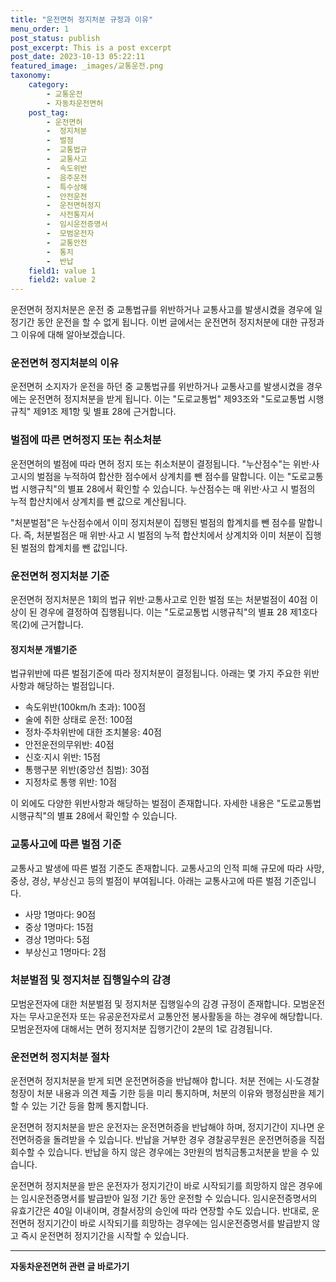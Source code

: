 ```yaml
---
title: "운전면허 정지처분 규정과 이유"
menu_order: 1
post_status: publish
post_excerpt: This is a post excerpt
post_date: 2023-10-13 05:22:11
featured_image: _images/교통운전.png
taxonomy:
    category:
        - 교통운전
        - 자동차운전면허
    post_tag:
        - 운전면허
        -  정지처분
        -  벌점
        -  교통법규
        -  교통사고
        -  속도위반
        -  음주운전
        -  특수상해
        -  안전운전
        -  운전면허정지
        -  사전통지서
        -  임시운전증명서
        -  모범운전자
        -  교통안전
        -  통지
        -  반납
    field1: value 1
    field2: value 2
---
```



운전면허 정지처분은 운전 중 교통법규를 위반하거나 교통사고를 발생시켰을 경우에 일정기간 동안 운전을 할 수 없게 됩니다. 이번 글에서는 운전면허 정지처분에 대한 규정과 그 이유에 대해 알아보겠습니다.

### 운전면허 정지처분의 이유

운전면허 소지자가 운전을 하던 중 교통법규를 위반하거나 교통사고를 발생시켰을 경우에는 운전면허 정지처분을 받게 됩니다. 이는 "도로교통법" 제93조와 "도로교통법 시행규칙" 제91조 제1항 및 별표 28에 근거합니다.

### 벌점에 따른 면허정지 또는 취소처분

운전면허의 벌점에 따라 면허 정지 또는 취소처분이 결정됩니다. "누산점수"는 위반·사고시의 벌점을 누적하여 합산한 점수에서 상계치를 뺀 점수를 말합니다. 이는 "도로교통법 시행규칙"의 별표 28에서 확인할 수 있습니다. 누산점수는 매 위반·사고 시 벌점의 누적 합산치에서 상계치를 뺀 값으로 계산됩니다.

"처분벌점"은 누산점수에서 이미 정지처분이 집행된 벌점의 합계치를 뺀 점수를 말합니다. 즉, 처분벌점은 매 위반·사고 시 벌점의 누적 합산치에서 상계치와 이미 처분이 집행된 벌점의 합계치를 뺀 값입니다.

### 운전면허 정지처분 기준

운전면허 정지처분은 1회의 법규 위반·교통사고로 인한 벌점 또는 처분벌점이 40점 이상이 된 경우에 결정하여 집행됩니다. 이는 "도로교통법 시행규칙"의 별표 28 제1호다목(2)에 근거합니다.

#### 정지처분 개별기준

법규위반에 따른 벌점기준에 따라 정지처분이 결정됩니다. 아래는 몇 가지 주요한 위반사항과 해당하는 벌점입니다.

- 속도위반(100km/h 초과): 100점
- 술에 취한 상태로 운전: 100점
- 정차·주차위반에 대한 조치불응: 40점
- 안전운전의무위반: 40점
- 신호·지시 위반: 15점
- 통행구분 위반(중앙선 침범): 30점
- 지정차로 통행 위반: 10점

이 외에도 다양한 위반사항과 해당하는 벌점이 존재합니다. 자세한 내용은 "도로교통법 시행규칙"의 별표 28에서 확인할 수 있습니다.

### 교통사고에 따른 벌점 기준

교통사고 발생에 따른 벌점 기준도 존재합니다. 교통사고의 인적 피해 규모에 따라 사망, 중상, 경상, 부상신고 등의 벌점이 부여됩니다. 아래는 교통사고에 따른 벌점 기준입니다.

- 사망 1명마다: 90점
- 중상 1명마다: 15점
- 경상 1명마다: 5점
- 부상신고 1명마다: 2점

### 처분벌점 및 정지처분 집행일수의 감경

모범운전자에 대한 처분벌점 및 정지처분 집행일수의 감경 규정이 존재합니다. 모범운전자는 무사고운전자 또는 유공운전자로서 교통안전 봉사활동을 하는 경우에 해당합니다. 모범운전자에 대해서는 면허 정지처분 집행기간이 2분의 1로 감경됩니다.

### 운전면허 정지처분 절차

운전면허 정지처분을 받게 되면 운전면허증을 반납해야 합니다. 처분 전에는 시·도경찰청장이 처분 내용과 의견 제출 기한 등을 미리 통지하며, 처분의 이유와 행정심판을 제기할 수 있는 기간 등을 함께 통지합니다.

운전면허 정지처분을 받은 운전자는 운전면허증을 반납해야 하며, 정지기간이 지나면 운전면허증을 돌려받을 수 있습니다. 반납을 거부한 경우 경찰공무원은 운전면허증을 직접 회수할 수 있습니다. 반납을 하지 않은 경우에는 3만원의 범칙금통고처분을 받을 수 있습니다.

운전면허 정지처분을 받은 운전자가 정지기간이 바로 시작되기를 희망하지 않은 경우에는 임시운전증명서를 발급받아 일정 기간 동안 운전할 수 있습니다. 임시운전증명서의 유효기간은 40일 이내이며, 경찰서장의 승인에 따라 연장할 수도 있습니다. 반대로, 운전면허 정지기간이 바로 시작되기를 희망하는 경우에는 임시운전증명서를 발급받지 않고 즉시 운전면허 정지기간을 시작할 수 있습니다.

<!-- wp:separator -->
<hr class="wp-block-separator has-alpha-channel-opacity"/>
<!-- /wp:separator -->
<!-- wp:group {"backgroundColor":"base","layout":{"type":"constrained"}} -->
<div class="wp-block-group has-base-background-color has-background"><!-- wp:paragraph {"align":"center","fontSize":"large"} -->
<p class="has-text-align-center has-large-font-size"><strong>자동차운전면허 관련 글 바로가기</strong></p>
<!-- /wp:paragraph -->


<!-- wp:latest-posts
{"categories":[{"id":2641,"count":19,"description":"","link":"https://uknowlaw.com/category/%ec%9e%90%eb%8f%99%ec%b0%a8%ec%9a%b4%ec%a0%84%eb%a9%b4%ed%97%88/","name":"자동차운전면허","slug":"자동차운전면허","taxonomy":"category","parent":0,"meta":[],"_links":{"self":[{"href":"https://uknowlaw.com/wp-json/wp/v2/categories/2641"}],"collection":[{"href":"https://uknowlaw.com/wp-json/wp/v2/categories"}],"about":[{"href":"https://uknowlaw.com/wp-json/wp/v2/taxonomies/category"}],"wp:post_type":[{"href":"https://uknowlaw.com/wp-json/wp/v2/posts?categories=2641"}],"curies":[{"name":"wp","href":"https://api.w.org/{rel}","templated":true}]}}],"postsToShow":100,"excerptLength":28,"postLayout":"grid","columns":2,"featuredImageAlign":"left","featuredImageSizeSlug":"large","fontSize":"medium"} /--></div>
<!-- /wp:group -->